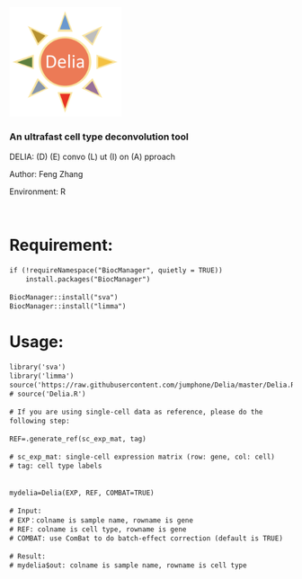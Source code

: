 <img src="https://github.com/jumphone/Delia/blob/master/img/Delia_LOGO.png" width="200">


### An ultrafast cell type deconvolution tool

DELIA: (D) (E) convo (L) ut (I) on (A) pproach

Author: Feng Zhang

Environment: R 

</br>

# Requirement:

    if (!requireNamespace("BiocManager", quietly = TRUE))
        install.packages("BiocManager")
        
    BiocManager::install("sva")
    BiocManager::install("limma")

# Usage:

    library('sva')
    library('limma')
    source('https://raw.githubusercontent.com/jumphone/Delia/master/Delia.R')
    # source('Delia.R')
    
    # If you are using single-cell data as reference, please do the following step:
    
    REF=.generate_ref(sc_exp_mat, tag)
    
    # sc_exp_mat: single-cell expression matrix (row: gene, col: cell)
    # tag: cell type labels
    
    
    mydelia=Delia(EXP, REF, COMBAT=TRUE)
        
    # Input:            
    # EXP：colname is sample name, rowname is gene
    # REF: colname is cell type, rowname is gene 
    # COMBAT: use ComBat to do batch-effect correction (default is TRUE)

    # Result:   
    # mydelia$out: colname is sample name, rowname is cell type
    
    



